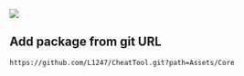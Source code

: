 ![](https://img.shields.io/badge/unity-2017.1%20or%20later-green.svg)

## Add package from git URL
```
https://github.com/L1247/CheatTool.git?path=Assets/Core
```
